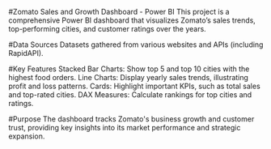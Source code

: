 #Zomato Sales and Growth Dashboard - Power BI
This project is a comprehensive Power BI dashboard that visualizes Zomato’s sales trends, top-performing cities, and customer ratings over the years.

#Data Sources
Datasets gathered from various websites and APIs (including RapidAPI).

#Key Features
Stacked Bar Charts: Show top 5 and top 10 cities with the highest food orders.
Line Charts: Display yearly sales trends, illustrating profit and loss patterns.
Cards: Highlight important KPIs, such as total sales and top-rated cities.
DAX Measures: Calculate rankings for top cities and ratings.

#Purpose
The dashboard tracks Zomato's business growth and customer trust, providing key insights into its market performance and strategic expansion.
